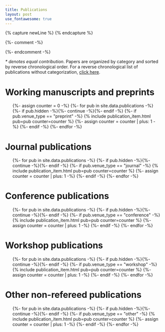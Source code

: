 ```yaml
---
title: Publications
layout: post
use_fontawesome: true
---
```


{% capture newLine %}
{% endcapture %}

{%- comment -%}
<!-- embed Altmetric badge -->
<script type="text/javascript" src="https://d1bxh8uas1mnw7.cloudfront.net/assets/embed.js"></script>
{%- endcomment -%}

_* denotes equal contribution_. Papers are organized by category and sorted by reverse chronological order. For a reverse chronological list of publications without categorization, [click here](./publications_chronological/).

# Working manuscripts and preprints

<ol reversed>
{%- assign counter = 0 -%}
{%- for pub in site.data.publications -%}
  {%- if pub.hidden -%}{%- continue -%}{%- endif -%}
  {%- if pub.venue_type == "preprint" -%}
  {% include publication_item.html pub=pub counter=counter %}
  {%- assign counter = counter | plus: 1 -%}
  {%- endif -%}
{%- endfor -%}
</ol>

# Journal publications

<ol reversed>
{%- for pub in site.data.publications -%}
  {%- if pub.hidden -%}{%- continue -%}{%- endif -%}
  {%- if pub.venue_type == "journal" -%}
  {% include publication_item.html pub=pub counter=counter %}
  {%- assign counter = counter | plus: 1 -%}
  {%- endif -%}
{%- endfor -%}
</ol>

# Conference publications

<ol reversed>
{%- for pub in site.data.publications -%}
  {%- if pub.hidden -%}{%- continue -%}{%- endif -%}
  {%- if pub.venue_type == "conference" -%}
  {% include publication_item.html pub=pub counter=counter %}
  {%- assign counter = counter | plus: 1 -%}
  {%- endif -%}
{%- endfor -%}
</ol>

# Workshop publications

<ol reversed>
{%- for pub in site.data.publications -%}
  {%- if pub.hidden -%}{%- continue -%}{%- endif -%}
  {%- if pub.venue_type == "workshop" -%}
  {% include publication_item.html pub=pub counter=counter %}
  {%- assign counter = counter | plus: 1 -%}
  {%- endif -%}
{%- endfor -%}
</ol>

# Other non-refereed publications

<ol reversed>
{%- for pub in site.data.publications -%}
  {%- if pub.hidden -%}{%- continue -%}{%- endif -%}
  {%- if pub.venue_type == "other" -%}
  {% include publication_item.html pub=pub counter=counter %}
  {%- assign counter = counter | plus: 1 -%}
  {%- endif -%}
{%- endfor -%}
</ol>